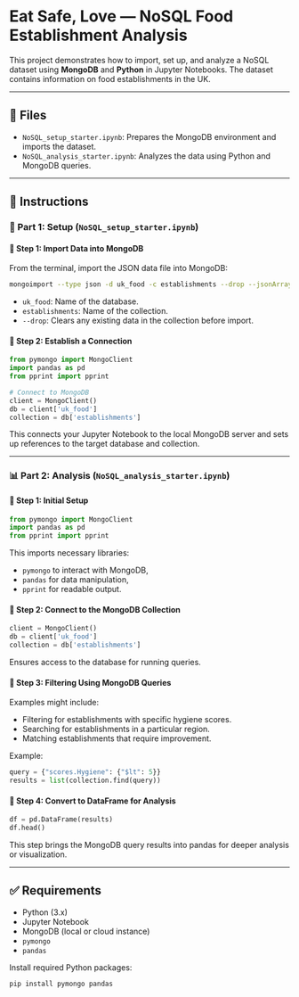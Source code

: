 # Eat Safe, Love — NoSQL Food Establishment Analysis

This project demonstrates how to import, set up, and analyze a NoSQL dataset using **MongoDB** and **Python** in Jupyter Notebooks. The dataset contains information on food establishments in the UK.

---

## 📂 Files

- `NoSQL_setup_starter.ipynb`: Prepares the MongoDB environment and imports the dataset.
- `NoSQL_analysis_starter.ipynb`: Analyzes the data using Python and MongoDB queries.

---

## 🚀 Instructions

### 📌 Part 1: Setup (`NoSQL_setup_starter.ipynb`)

#### 🔹 Step 1: Import Data into MongoDB

From the terminal, import the JSON data file into MongoDB:

```bash
mongoimport --type json -d uk_food -c establishments --drop --jsonArray establishments.json
```

- `uk_food`: Name of the database.
- `establishments`: Name of the collection.
- `--drop`: Clears any existing data in the collection before import.

#### 🔹 Step 2: Establish a Connection

```python
from pymongo import MongoClient
import pandas as pd
from pprint import pprint

# Connect to MongoDB
client = MongoClient()
db = client['uk_food']
collection = db['establishments']
```

This connects your Jupyter Notebook to the local MongoDB server and sets up references to the target database and collection.

---

### 📊 Part 2: Analysis (`NoSQL_analysis_starter.ipynb`)

#### 🔹 Step 1: Initial Setup

```python
from pymongo import MongoClient
import pandas as pd
from pprint import pprint
```

This imports necessary libraries:
- `pymongo` to interact with MongoDB,
- `pandas` for data manipulation,
- `pprint` for readable output.

#### 🔹 Step 2: Connect to the MongoDB Collection

```python
client = MongoClient()
db = client['uk_food']
collection = db['establishments']
```

Ensures access to the database for running queries.

#### 🔹 Step 3: Filtering Using MongoDB Queries

Examples might include:
- Filtering for establishments with specific hygiene scores.
- Searching for establishments in a particular region.
- Matching establishments that require improvement.

Example:

```python
query = {"scores.Hygiene": {"$lt": 5}}
results = list(collection.find(query))
```

#### 🔹 Step 4: Convert to DataFrame for Analysis

```python
df = pd.DataFrame(results)
df.head()
```

This step brings the MongoDB query results into pandas for deeper analysis or visualization.

---

## ✅ Requirements

- Python (3.x)
- Jupyter Notebook
- MongoDB (local or cloud instance)
- `pymongo`
- `pandas`

Install required Python packages:

```bash
pip install pymongo pandas
```
